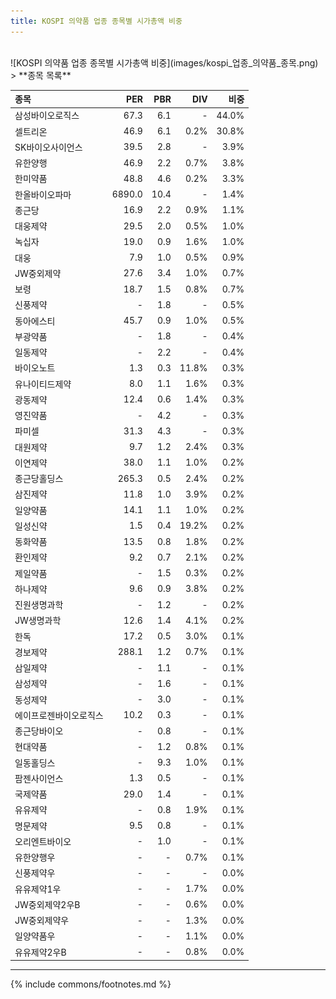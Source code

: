 ```yaml
---
title: KOSPI 의약품 업종 종목별 시가총액 비중
---
```

<br>
![KOSPI 의약품 업종 종목별 시가총액 비중](images/kospi_업종_의약품_종목.png)

<br>
> **종목 목록<a id="list"></a>**

| **종목** | **PER** | **PBR** | **DIV** | **비중** |
| :------- | ------: | ------: | ------: | -------: |
| 삼성바이오로직스 | 67.3 | 6.1 | - | 44.0% |
| 셀트리온 | 46.9 | 6.1 | 0.2% | 30.8% |
| SK바이오사이언스 | 39.5 | 2.8 | - | 3.9% |
| 유한양행 | 46.9 | 2.2 | 0.7% | 3.8% |
| 한미약품 | 48.8 | 4.6 | 0.2% | 3.3% |
| 한올바이오파마 | 6890.0 | 10.4 | - | 1.4% |
| 종근당 | 16.9 | 2.2 | 0.9% | 1.1% |
| 대웅제약 | 29.5 | 2.0 | 0.5% | 1.0% |
| 녹십자 | 19.0 | 0.9 | 1.6% | 1.0% |
| 대웅 | 7.9 | 1.0 | 0.5% | 0.9% |
| JW중외제약 | 27.6 | 3.4 | 1.0% | 0.7% |
| 보령 | 18.7 | 1.5 | 0.8% | 0.7% |
| 신풍제약 | - | 1.8 | - | 0.5% |
| 동아에스티 | 45.7 | 0.9 | 1.0% | 0.5% |
| 부광약품 | - | 1.8 | - | 0.4% |
| 일동제약 | - | 2.2 | - | 0.4% |
| 바이오노트 | 1.3 | 0.3 | 11.8% | 0.3% |
| 유나이티드제약 | 8.0 | 1.1 | 1.6% | 0.3% |
| 광동제약 | 12.4 | 0.6 | 1.4% | 0.3% |
| 영진약품 | - | 4.2 | - | 0.3% |
| 파미셀 | 31.3 | 4.3 | - | 0.3% |
| 대원제약 | 9.7 | 1.2 | 2.4% | 0.3% |
| 이연제약 | 38.0 | 1.1 | 1.0% | 0.2% |
| 종근당홀딩스 | 265.3 | 0.5 | 2.4% | 0.2% |
| 삼진제약 | 11.8 | 1.0 | 3.9% | 0.2% |
| 일양약품 | 14.1 | 1.1 | 1.0% | 0.2% |
| 일성신약 | 1.5 | 0.4 | 19.2% | 0.2% |
| 동화약품 | 13.5 | 0.8 | 1.8% | 0.2% |
| 환인제약 | 9.2 | 0.7 | 2.1% | 0.2% |
| 제일약품 | - | 1.5 | 0.3% | 0.2% |
| 하나제약 | 9.6 | 0.9 | 3.8% | 0.2% |
| 진원생명과학 | - | 1.2 | - | 0.2% |
| JW생명과학 | 12.6 | 1.4 | 4.1% | 0.2% |
| 한독 | 17.2 | 0.5 | 3.0% | 0.1% |
| 경보제약 | 288.1 | 1.2 | 0.7% | 0.1% |
| 삼일제약 | - | 1.1 | - | 0.1% |
| 삼성제약 | - | 1.6 | - | 0.1% |
| 동성제약 | - | 3.0 | - | 0.1% |
| 에이프로젠바이오로직스 | 10.2 | 0.3 | - | 0.1% |
| 종근당바이오 | - | 0.8 | - | 0.1% |
| 현대약품 | - | 1.2 | 0.8% | 0.1% |
| 일동홀딩스 | - | 9.3 | 1.0% | 0.1% |
| 팜젠사이언스 | 1.3 | 0.5 | - | 0.1% |
| 국제약품 | 29.0 | 1.4 | - | 0.1% |
| 유유제약 | - | 0.8 | 1.9% | 0.1% |
| 명문제약 | 9.5 | 0.8 | - | 0.1% |
| 오리엔트바이오 | - | 1.0 | - | 0.1% |
| 유한양행우 | - | - | 0.7% | 0.1% |
| 신풍제약우 | - | - | - | 0.0% |
| 유유제약1우 | - | - | 1.7% | 0.0% |
| JW중외제약2우B | - | - | 0.6% | 0.0% |
| JW중외제약우 | - | - | 1.3% | 0.0% |
| 일양약품우 | - | - | 1.1% | 0.0% |
| 유유제약2우B | - | - | 0.8% | 0.0% |

---
{% include commons/footnotes.md %}